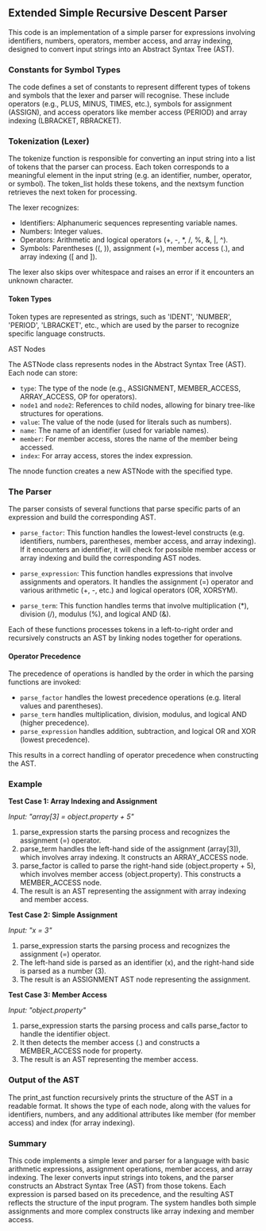 
## Extended Simple Recursive Descent Parser

This code is an implementation of a simple parser for expressions involving identifiers, numbers, operators,
member access, and array indexing, designed to convert input strings into an Abstract Syntax Tree (AST).


### Constants for Symbol Types

The code defines a set of constants to represent different types of tokens and symbols that the lexer and
parser will recognise. These include operators (e.g., PLUS, MINUS, TIMES, etc.), symbols for assignment (ASSIGN),
and access operators like member access (PERIOD) and array indexing (LBRACKET, RBRACKET).


### Tokenization (Lexer)

The tokenize function is responsible for converting an input string into a list of tokens that the parser can
process. Each token corresponds to a meaningful element in the input string (e.g. an identifier, number,
operator, or symbol). The token_list holds these tokens, and the nextsym function retrieves the next token
for processing.

The lexer recognizes:
- Identifiers: Alphanumeric sequences representing variable names.
- Numbers: Integer values.
- Operators: Arithmetic and logical operators (+, -, *, /, %, &, |, ^).
- Symbols: Parentheses ((, )), assignment (=), member access (.), and array indexing ([ and ]).

The lexer also skips over whitespace and raises an error if it encounters an unknown character.

#### Token Types

Token types are represented as strings, such as 'IDENT', 'NUMBER', 'PERIOD', 'LBRACKET', etc., which are used
by the parser to recognize specific language constructs.

AST Nodes

The ASTNode class represents nodes in the Abstract Syntax Tree (AST). Each node can store:
- `type`: The type of the node (e.g., ASSIGNMENT, MEMBER_ACCESS, ARRAY_ACCESS, OP for operators).
- `node1` and `node2`: References to child nodes, allowing for binary tree-like structures for operations.
- `value`: The value of the node (used for literals such as numbers).
- `name`: The name of an identifier (used for variable names).
- `member`: For member access, stores the name of the member being accessed.
- `index`: For array access, stores the index expression.

The nnode function creates a new ASTNode with the specified type.

### The Parser

The parser consists of several functions that parse specific parts of an expression and build the
corresponding AST.

- `parse_factor`: This function handles the lowest-level constructs (e.g. identifiers, numbers, parentheses,
  member access, and array indexing). If it encounters an identifier, it will check for possible member
  access or array indexing and build the corresponding AST nodes.

- `parse_expression`: This function handles expressions that involve assignments and operators. It handles
  the assignment (=) operator and various arithmetic (+, -, etc.) and logical operators (OR, XORSYM).

- `parse_term`: This function handles terms that involve multiplication (*), division (/), modulus (%),
  and logical AND (&).

Each of these functions processes tokens in a left-to-right order and recursively constructs an AST by
linking nodes together for operations.


#### Operator Precedence

The precedence of operations is handled by the order in which the parsing functions are invoked:
- `parse_factor` handles the lowest precedence operations (e.g. literal values and parentheses).
- `parse_term` handles multiplication, division, modulus, and logical AND (higher precedence).
- `parse_expression` handles addition, subtraction, and logical OR and XOR (lowest precedence).

This results in a correct handling of operator precedence when constructing the AST.


### Example

__Test Case 1: Array Indexing and Assignment__

*Input: "array[3] = object.property + 5"*
1. parse_expression starts the parsing process and recognizes the assignment (=) operator.
2. parse_term handles the left-hand side of the assignment (array[3]), which involves array indexing.
   It constructs an ARRAY_ACCESS node.
3. parse_factor is called to parse the right-hand side (object.property + 5), which involves member
   access (object.property). This constructs a MEMBER_ACCESS node.
4. The result is an AST representing the assignment with array indexing and member access.

__Test Case 2: Simple Assignment__

*Input: "x = 3"*
1. parse_expression starts the parsing process and recognizes the assignment (=) operator.
2. The left-hand side is parsed as an identifier (x), and the right-hand side is parsed as a number (3).
3. The result is an ASSIGNMENT AST node representing the assignment.

__Test Case 3: Member Access__

*Input: "object.property"*
1. parse_expression starts the parsing process and calls parse_factor to handle the identifier object.
2. It then detects the member access (.) and constructs a MEMBER_ACCESS node for property.
3. The result is an AST representing the member access.


### Output of the AST

The print_ast function recursively prints the structure of the AST in a readable format. It shows the
type of each node, along with the values for identifiers, numbers, and any additional attributes like
member (for member access) and index (for array indexing).


### Summary

This code implements a simple lexer and parser for a language with basic arithmetic expressions,
assignment operations, member access, and array indexing. The lexer converts input strings into
tokens, and the parser constructs an Abstract Syntax Tree (AST) from those tokens. Each expression
is parsed based on its precedence, and the resulting AST reflects the structure of the input
program. The system handles both simple assignments and more complex constructs like array indexing
and member access.

